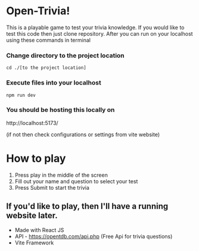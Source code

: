 # Open-Trivia!

This is a playable game to test your trivia knowledge.
If you would like to test this code then just clone repository.
After you can run on your localhost using these commands in terminal

### Change directory to the project location
```cd ./[to the project location]```
### Execute files into your localhost 
```npm run dev```

### You should be hosting this locally on 
http://localhost:5173/

(if not then check configurations or settings from vite website)
# How to play
1) Press play in the middle of the screen
2) Fill out your name and question to select your test
3) Press Submit to start the trivia

## If you'd like to play, then I'll have a running website later.
- Made with React JS
- API - https://opentdb.com/api.php (Free Api for trivia questions)
- Vite Framework
